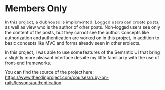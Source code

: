 # Members Only

In this project, a clubhouse is implemented. Logged users can create posts, as well as view who is the author of other posts. Non-logged users see only the content of the posts, but they cannot see the author. Concepts like authorization and authentication are worked on in this project, in addition to basic concepts like MVC and forms already seen in other projects.

In this project, I was able to use some features of the Semantic UI that bring a slightly more pleasant interface despite my little familiarity with the use of front-end frameworks.

You can find the source of the project here: https://www.theodinproject.com/courses/ruby-on-rails/lessons/authentication
